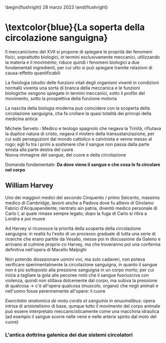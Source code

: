 \begin{flushright}
28 marzo 2023
\end{flushright}

# \textcolor{blue}{La soperta della circolazione sanguigna}

Il meccanicismo del XVII si propone di spiegare le proprità dei fenomeni fisici, soprattutto biologici, in termini esclusivamente meccanici, utilizzando la materia e il movimento; 
riduce quindi i fenomeni biologici a due fondamentali ingredienti, per cui utto si può spiegare tramite relazioni di causa-effetto quantificabili 

La fisiologia (studio delle funzioni vitali degli organismi viventi in condizioni normali) viventa una sorta di branca della meccanica e le funzioni biologiche vengono spiegate in termini meccanici, sotto il profilo del movimento, sotto la prospettiva della funzione motoria

La nascita della biologia moderna può coincidere con la scoperta della circolazione sanguigna, cha fa crollare la quasi totalità dei principi della medicina antica

Michele Serveto
: Medico e teologo spagnolo che negava la Trinità, rifiutava la duplice natura di cristo, negava il mistero della transustanziazione, per cui subì perseguzioni dal mondo cattolico e calvinista e venne messo al rogo; 
egli fu tra i primi a sostenere che il sangue non passa dalla parte sinista alla parte destra del cuore  
Nuova immagine del sangue, del cuore e della circolazione 

Domanda fondamentale: **Da dove viene il sangue e che cosa lo fa circolare nel corpo**

## William Harvey

Uno dei maggiori medici del secondo Cinquento / primo Seicento, massimo medico di Cambridge, lavorò anche a Padova dove fu allievo di Girolamo Fabrici d'Acquapendente;
rientrato ain patria, diventò medico personale di Carlo I, al quale rimase sempre legato; dopo la fuga di Carlo si ritira a Londra e poi muore

Ad Harvey si riconosce la priorità della scoperta della circolazione sanguigna: in realtà fu l'esito di un processo graduale di tutta una serie di ricerche che erano partite da Vesalio, messe poi in discussione da Galeno e arrivano al culmine proprio co  Harvey, ma che troveranno poi una conferma definitiva nell'opera di Macello Malpighi

Non potendo dissezionare uomini vivi, ma solo cadaveri, non poteva verificare sperimentalmente la circolazione sanguigna, in quanto il sangue non è più sottoposto alla pressione sanguigna in un corpo morto; per cui inizia a tagliare la gola alle pecoree notò che il sangue fuoriusciva con violenza, quindi non stillava dolcemente dal corpo, ma subiva la pressione di qualcosa &rarr; c'è all'opera qualcosa (muscolo, organo) che negli animali e nell'uomo fosse perennemente all'opere: il cuore 

*Exercitatio anatomica de motu cordis et sanguinis in anuumalibus*: opera intrisa di aristotelismo di base, qunque tutto il movimento del corpo animale può essere interpretato meccanicisticamente come una macchina idraulica (ad esempio il sangue scorre nelle vene e nelle arterie spinto dal moto del cuore)

### L'antica dottrina galenica dei due sistemi circolatori